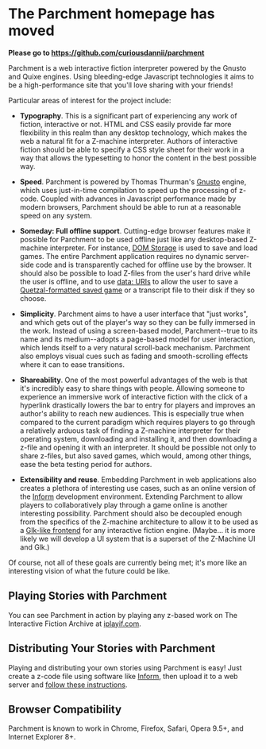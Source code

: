 # The Parchment homepage has moved #
**Please go to https://github.com/curiousdannii/parchment**

Parchment is a web interactive fiction interpreter powered by the Gnusto and Quixe engines. Using bleeding-edge Javascript technologies it aims to be a high-performance site that you'll love sharing with your friends!

Particular areas of interest for the project include:

  * **Typography**.  This is a significant part of experiencing any work of fiction, interactive or not.  HTML and CSS easily provide far more flexibility in this realm than any desktop technology, which makes the web a natural fit for a Z-machine interpreter.  Authors of interactive fiction should be able to specify a CSS style sheet for their work in a way that allows the typesetting to honor the content in the best possible way.

  * **Speed**.  Parchment is powered by Thomas Thurman's [Gnusto](http://gnusto.org) engine, which uses just-in-time compilation to speed up the processing of z-code.  Coupled with advances in Javascript performance made by modern browsers, Parchment should be able to run at a reasonable speed on any system.

  * **Someday: Full offline support**.  Cutting-edge browser features make it possible for Parchment to be used offline just like any desktop-based Z-machine interpreter.  For instance, [DOM Storage](http://developer.mozilla.org/en/docs/DOM:Storage) is used to save and load games.  The entire Parchment application requires no dynamic server-side code and is transparently cached for offline use by the browser.  It should also be possible to load Z-files from the user's hard drive while the user is offline, and to use [data: URIs](http://en.wikipedia.org/wiki/Data:_URI_scheme) to allow the user to save a [Quetzal-formatted saved game](http://www.inform-fiction.org/zmachine/standards/quetzal/) or a transcript file to their disk if they so choose.

  * **Simplicity**.  Parchment aims to have a user interface that "just works", and which gets out of the player's way so they can be fully immersed in the work.  Instead of using a screen-based model, Parchment--true to its name and its medium--adopts a page-based model for user interaction, which lends itself to a very natural scroll-back mechanism.  Parchment also employs visual cues such as fading and smooth-scrolling effects where it can to ease transitions.

  * **Shareability**.  One of the most powerful advantages of the web is that it's incredibly easy to share things with people.  Allowing someone to experience an immersive work of interactive fiction with the click of a hyperlink drastically lowers the bar to entry for players and improves an author's ability to reach new audiences.  This is especially true when compared to the current paradigm which requires players to go through a relatively arduous task of finding a Z-machine interpreter for their operating system, downloading and installing it, and then downloading a z-file and opening it with an interpreter.  It should be possible not only to share z-files, but also saved games, which would, among other things, ease the beta testing period for authors.

  * **Extensibility and reuse**. Embedding Parchment in web applications also creates a plethora of interesting use cases, such as an online version of the [Inform](http://www.inform-fiction.org/I7/Inform%207.html) development environment.  Extending Parchment to allow players to collaboratively play through a game online is another interesting possibility.  Parchment should also be decoupled enough from the specifics of the Z-machine architecture to allow it to be used as a [Glk-like frontend](http://www.eblong.com/zarf/glk/) for any interactive fiction engine. (Maybe... it is more likely we will develop a UI system that is a superset of the Z-Machine UI and Glk.)

Of course, not all of these goals are currently being met; it's more like an interesting vision of what the future could be like.

## Playing Stories with Parchment ##

You can see Parchment in action by playing any z-based work on The Interactive Fiction Archive at [iplayif.com](http://iplayif.com/).

## Distributing Your Stories with Parchment ##

Playing and distributing your own stories using Parchment is easy!  Just create a z-code file using software like [Inform](http://inform7.com/), then upload it to a web server and [follow these instructions](http://parchment.googlecode.com/svn/trunk/zcode.html).

## Browser Compatibility ##

Parchment is known to work in Chrome, Firefox, Safari, Opera 9.5+, and Internet Explorer 8+.